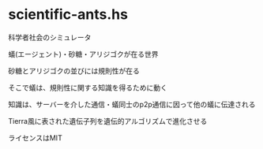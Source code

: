 scientific-ants.hs
=================
科学者社会のシミュレータ

蟻(エージェント)・砂糖・アリジゴクが在る世界

砂糖とアリジゴクの並びには規則性が在る

そこで蟻は、規則性に関する知識を得るために動く

知識は、サーバーを介した通信・蟻同士のp2p通信に因って他の蟻に伝達される

Tierra風に表された遺伝子列を遺伝的アルゴリズムで進化させる

ライセンスはMIT
